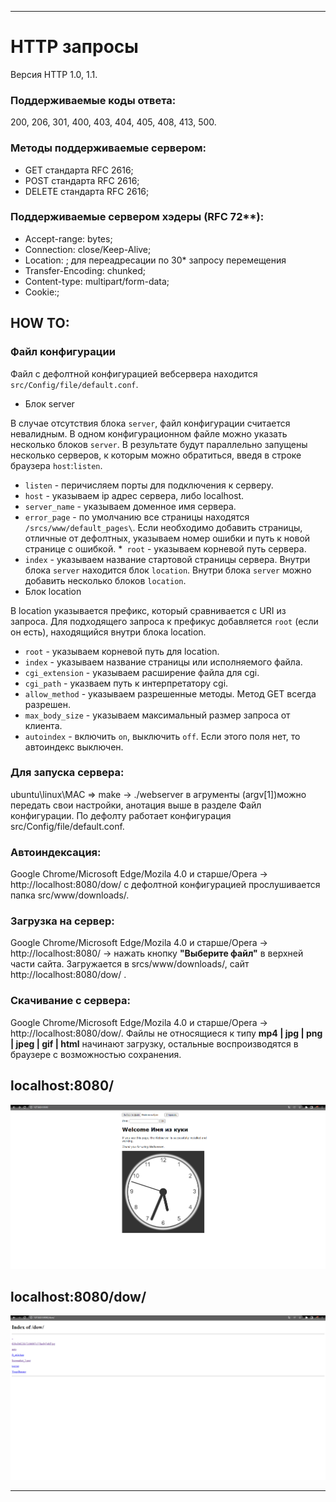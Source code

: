 ____

# HTTP запросы
 
Версия HTTP 1.0, 1.1.

### Поддерживаемые коды ответа:
200, 206, 301, 400, 403, 404, 405, 408, 413, 500.
 
### Методы поддерживаемые сервером:
- GET стандарта RFC 2616; 
- POST стандарта RFC 2616;
- DELETE стандарта RFC 2616;

### Поддерживаемые сервером хэдеры (RFC 72**):
- Accept-range: bytes;
- Connection: close/Keep-Alive;
- Location: ; для переадресации по 30* запросу перемещения
- Transfer-Encoding: chunked;
- Content-type: multipart/form-data;
- Cookie:;

## HOW TO:
### Файл конфигурации
Файл с дефолтной конфигурацией вебсервера находится `src/Config/file/default.conf`.
* Блок server

В случае отсутствия блока `server`, файл конфигурации считается невалидным. В одном конфигурационном файле можно указать несколько блоков `server`. В результате будут параллельно запущены несколько серверов, к которым можно обратиться, введя в строке браузера `host`:`listen`.
  * `listen` - перичисляем порты для подключения к серверу.
  * `host` - указываем ip адрес сервера, либо localhost.
  * `server_name` - указываем доменное имя сервера.
  * `error_page` - по умолчанию все страницы находятся `/srcs/www/default_pages\`. Если необходимо добавить страницы, отличные от дефолтных, указываем номер ошибки и путь к новой странице с ошибкой.
  *` root` - указываем корневой путь сервера.
  * `index` - указываем название стартовой страницы сервера.
Внутри блока `server` находится блок `location`. Внутри блока `server` можно добавить несколько блоков `location`.
* Блок location

 В location указывается префикс, который сравнивается с URI из запроса. Для подходящего запроса к префикус добавляется `root` (если он есть), находящийся внутри блока location.
  * `root` - указываем корневой путь для location.
  * `index` - указываем название страницы или исполняемого файла.
  * `cgi_extension` - указываем расширение файла для cgi.
  * `cgi_path` - указваем путь к интерпретатору cgi.
  * `allow_method` - указываем разрешенные методы. Метод GET всегда разрешен.
  * `max_body_size` - указываем максимальный размер запроса от клиента.
  * `autoindex` - включить `on`, выключить `off`. Если этого поля нет, то автоиндекс выключен.

### Для запуска сервера:
ubuntu\linux\MAC => make -> ./webserver в агрументы (argv[1])можно передать свои настройки, анотация выше в разделе Файл конфигурации. По дефолту работает конфигурация src/Config/file/default.conf.

### Автоиндексация:
Google Chrome/Microsoft Edge/Mozila 4.0 и старше/Opera -> http://localhost:8080/dow/ с дефолтной конфигурацией прослушивается папка src/www/downloads/.

### Загрузка на сервер:  
Google Chrome/Microsoft Edge/Mozila 4.0 и старше/Opera -> http://localhost:8080/ -> нажать кнопку **"Выберите файл"** в верхней части сайта. Загружается в srcs/www/downloads/, сайт http://localhost:8080/dow/ .

### Скачивание с сервера:
Google Chrome/Microsoft Edge/Mozila 4.0 и старше/Opera -> http://localhost:8080/dow/. Файлы не относящиеся к типу **mp4 | jpg | png | jpeg | gif | html** начинают загрузку, остальные воспроизводятся в браузере с возможностью сохранения.

## localhost:8080/
![Image alt](https://github.com/Katczinski/webserv/blob/master/srcs/www/downloads/auto/location_root.png)

## localhost:8080/dow/
![Image alt](https://github.com/Katczinski/webserv/blob/master/srcs/www/downloads/auto/location_dow.png)
____
